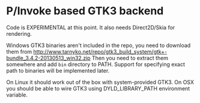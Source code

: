 P/Invoke based GTK3 backend
===========================

Code is EXPERIMENTAL at this point. It also needs Direct2D/Skia for rendering.

Windows GTK3 binaries aren't included in the repo, you need to download them from http://www.tarnyko.net/repo/gtk3_build_system/gtk+-bundle_3.4.2-20130513_win32.zip
Then you need to extract them somewhere and add `bin` directory to PATH. Support for specifying exact path to binaries will be implemented later.

On Linux it should work out of the box with system-provided GTK3. On OSX you should be able to wire GTK3 using DYLD_LIBRARY_PATH environment variable.
